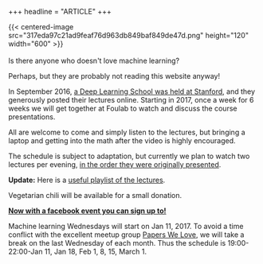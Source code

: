 +++
headline = "ARTICLE"
+++

{{< centered-image src="317eda97c21ad9feaf76d963db849baf849de47d.png" height="120" width="600" >}}
</br>
</br>
Is there anyone who doesn't love machine learning?  
  
  
Perhaps, but they are probably not reading this website anyway!  


In September 2016, [a Deep Learning School was held at Stanford](http://www.bayareadlschool.org/), and they generously posted their lectures online.  Starting in 2017, once a week for 6 weeks we will get together at Foulab to watch and discuss the course presentations.

  
All are welcome to come and simply listen to the lectures, but bringing a laptop and getting into the math after the video is highly encouraged.
  
  
The schedule is subject to adaptation, but currently we plan to watch two lectures per evening, [in the order they were originally presented](http://www.bayareadlschool.org/schedule).  
  
  
__Update:__ Here is a [useful playlist of the lectures](https://www.youtube.com/watch?v=zij_FTbJHsk&list=PLWtzrfzH7gsfxTs8neTRJDXuqAn7qeV4E).

  
Vegetarian chili will be available for a small donation.

__[Now with a facebook event you can sign up to!](https://www.facebook.com/events/279790959090464/)__

  
Machine learning Wednesdays will start on Jan 11, 2017. To avoid a time conflict with the excellent meetup group [Papers We Love](http://www.meetup.com/Papers-We-Love-Montreal/), we will take a break on the last Wednesday of each month. Thus the schedule is 19:00-22:00-Jan 11, Jan 18,  Feb 1, 8, 15, March 1.
